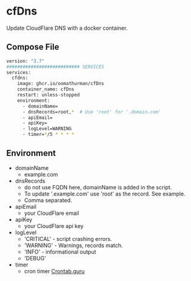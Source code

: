 # cfDns

Update CloudFlare DNS with a docker container.


## Compose File
```sh
version: "3.7"
########################### SERVICES
services:
  cfdns:
    image: ghcr.io/oomathurman/cfDns
    container_name: cfDns
    restart: unless-stopped
    environment:
      - domainName=
      - dnsRecords=root,*  # Use 'root' for '.domain.com'
      - apiEmail=
      - apiKey=
      - logLevel=WARNING
      - timer=*/5 * * * *
```

## Environment
- domainName
	- example.com
- dnsRecords
	- do not use FQDN here, domainName is added in the script.
	- To update '.example.com' use 'root' as the record.  See example.
	- Comma separated. 
- apiEmail
	- your CloudFlare email
- apiKey
	- your CloudFlare api key
- logLevel
  - 'CRITICAL' - script crashing errors.
  - 'WARNING' - Warnings, records match.
  - 'INFO' - informational output
  - 'DEBUG'
- timer
	- cron timer [Crontab.guru](https://crontab.guru/#*/5_*_*_*_*)
